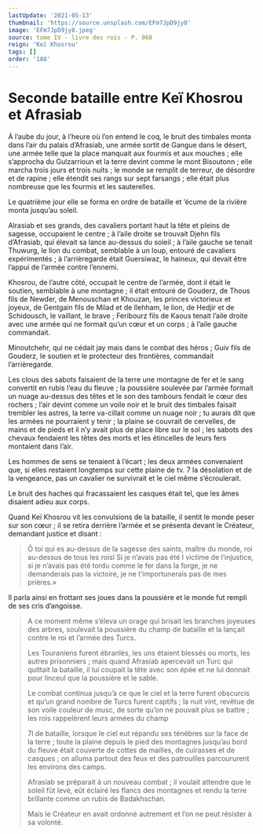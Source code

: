 ```yaml
---
lastUpdate: '2021-05-13'
thumbnail: 'https://source.unsplash.com/EFm7JpD9jy8'
image: 'EFm7JpD9jy8.jpeg'
source: tome IV - livre des rois - P. 068
reign: 'Keï Khosrou'
tags: []
order: '188'
---
```


# Seconde bataille entre Keï Khosrou et Afrasiab

À l’aube du jour, à l’heure où l’on entend le coq, le bruit des timbales monta dans l’air du palais d’Afrasiab, une armée sortit de Gangue dans le désert, une armée telle que la place manquait aux fourmis et aux mouches ; elle s’approcha du Gulzarrioun et la terre devint comme le mont Bisoutonn ; elle marcha trois jours et trois nuits ; le monde se remplit de terreur, de désordre et de rapine ; elle étendit ses rangs sur sept farsangs ; elle était plus nombreuse que les fourmis et les sauterelles.

Le quatrième jour elle se forma en ordre de bataille et ’écume de la rivière monta jusqu’au soleil.

Alrasiab et ses grands, des cavaliers portant haut la tête et pleins de sagesse, occupaient le centre ; à l’aile droite se trouvait Djehn fils d’Afrasiab, qui élevait sa lance au-dessus du soleil ; à l’aile gauche se tenait Thuwurg, le lion du combat, semblable à un loup, entouré de cavaliers expérimentés ; à l’arrièregarde était Guersiwaz, le haineux, qui devait être l’appui de l’armée contre l’ennemi.

Khosrou, de l’autre côté, occupait le centre de l’armée, dont il était le soutien, semblable à une montagne ; il était entouré de Gouderz, de Thous fils de Newder, de Menouschan et Khouzan, les princes victorieux et joyeux, de Gentgain fils de Milad et de Ilehham, le lion, de Hedjir et de Schidousch, le vaillant, le brave ; Feribourz fils de Kaous tenait l’aile droite avec une armée qui ne formait qu’un cœur et un corps ; à l’aile gauche commandait.

Minoutchehr, qui ne cédait jay mais dans le combat des héros ; Guiv fils de Gouderz, le soutien et le protecteur des frontières, commandait l’arrièregarde.

Les clous des sabots faisaient de la terre une montagne de fer et le sang convertit en rubis l’eau du fleuve ; la poussière soulevée par l’armée formait un nuage au-dessus des têtes et le son des tambours fendait le cœur des rochers ; l’air devint comme un voile noir et le bruit des timbales faisait trembler les astres, la terre va-cillait comme un nuage noir ; tu aurais dit que les armées ne pourraient y tenir ; la plaine se couvrait de cervelles, de mains et de pieds et il n’y avait plus de place libre sur le sol ; les sabots des chevaux fendaient les têtes des morts et les étincelles de leurs fers montaient dans l’air.

Les hommes de sens se tenaient à l’écart ; les deux armées convenaient que, si elles restaient longtemps sur cette plaine de tv. 7 la désolation et de la vengeance, pas un cavalier ne survivrait et le ciel même s’écroulerait.

Le bruit des haches qui fracassaient les casques était tel, que les âmes disaient adieu aux corps.

Quand Keï Khosrou vit les convulsions de la bataille, il sentit le monde peser sur son cœur ; il se retira derrière l’armée et se présenta devant le Créateur, demandant justice et disant :

> Ô toi qui es au-dessus de la sagesse des saints, maître du monde, roi au-dessus de tous les roisl Si je n’avais pas été I victime de l’injustice, si je n’avais pas été tordu comme le fer dans la forge, je ne demanderais pas la victoire, je ne t’importunerais pas de mes prières.»

Il parla ainsi en frottant ses joues dans la poussière et le monde fut rempli de ses cris d’angoisse.
>
> A ce moment même s’éleva un orage qui brisait les branches joyeuses des arbres, soulevait la poussière du champ de bataille et la lançait contre le roi et l’armée des Turcs.
>
> Les Touraniens furent ébranlés, les uns étaient blessés ou morts, les autres prisonniers ; mais quand Afrasiab apercevait un Turc qui quittait la bataille, il lui coupait la tête avec son épée et ne lui donnait pour linceul que la poussière et le sable.
>
> Le combat continua jusqu’à ce que le ciel et la terre furent obscurcis et qu’un grand nombre de Turcs furent captifs ; la nuit vint, revêtue de son voile couleur de musc, de sorte qu’on ne pouvait plus se battre ; les rois rappelèrent leurs armées du champ
>
> 7l de bataille, lorsque le ciel eut répandu ses ténèbres sur la face de la terre ; toute la plaine depuis le pied des montagnes jusqu’au bord du fleuve était couverte de cottes de mailles, de cuirasses et de casques ; on alluma partout des feux et des patrouilles parcoururent les environs des camps.
>
> Afrasiab se préparait à un nouveau combat ; il voulait attendre que le soleil fût levé, eût éclairé les flancs des montagnes et rendu la terre brillante comme un rubis de Badakhschan.
>
> Mais le Créateur en avait ordonné autrement et l’on ne peut résister à sa volonté.
